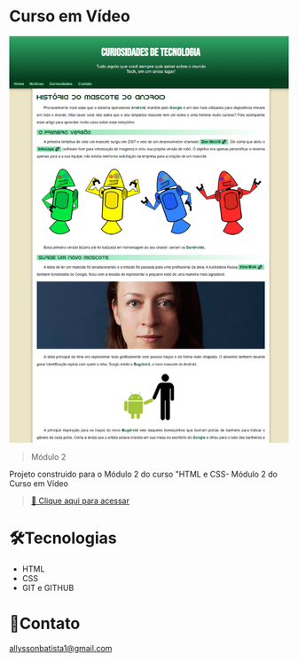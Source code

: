 # Curso em Vídeo

![preview](.github/preview.png)

>Módulo 2

Projeto construido para o Módulo 2 do curso "HTML e CSS- Módulo 2 do Curso em Vídeo

>[🔗 Clique aqui para acessar](https://allycosta07.github.io/project-android/)

# 🛠Tecnologias

- HTML
- CSS
- GIT e GITHUB

# 💛Contato

allyssonbatista1@gmail.com
